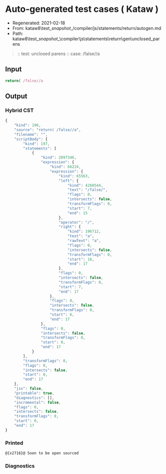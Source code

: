 # Auto-generated test cases ( Kataw )
- Regenerated: 2021-02-18
- From: kataw8\test\__snapshot__/compiler/js/statements/return/autogen.md
- Path: kataw8\test\__snapshot__\compiler\js\statements\return\gen\unclosed_parens
> :: test: unclosed parens
> :: case: /false//a
## Input

`````js
return( /false//a
`````

## Output


### Hybrid CST


```javascript
{
    "kind": 196,
    "source": "return( /false//a",
    "filename": "",
    "scriptBody": {
        "kind": 197,
        "statements": [
            {
                "kind": 2097346,
                "expression": {
                    "kind": 66224,
                    "expression": {
                        "kind": 65563,
                        "left": {
                            "kind": 4260544,
                            "text": "/false/",
                            "flags": 0,
                            "intersects": false,
                            "transformFlags": 0,
                            "start": 7,
                            "end": 15
                        },
                        "operator": "/",
                        "right": {
                            "kind": 196712,
                            "text": "a",
                            "rawText": "a",
                            "flags": 0,
                            "intersects": false,
                            "transformFlags": 0,
                            "start": 16,
                            "end": 17
                        },
                        "flags": 0,
                        "intersects": false,
                        "transformFlags": 0,
                        "start": 7,
                        "end": 17
                    },
                    "flags": 0,
                    "intersects": false,
                    "transformFlags": 0,
                    "start": 6,
                    "end": 17
                },
                "flags": 0,
                "intersects": false,
                "transformFlags": 0,
                "start": 0,
                "end": 17
            }
        ],
        "transformFlags": 0,
        "flags": 0,
        "intersects": false,
        "start": 0,
        "end": 17
    },
    "jsx": false,
    "printable": true,
    "diagnostics": [],
    "incremental": false,
    "flags": 0,
    "intersects": false,
    "transformFlags": 0,
    "start": 0,
    "end": 17
}
```

### Printed


```javascript
@{x2716}@ Soon to be open sourced
```

### Diagnostics


```javascript

```

